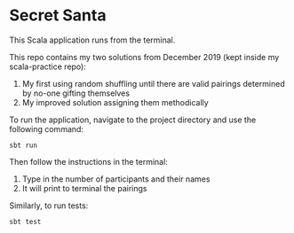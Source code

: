 # Secret Santa

This Scala application runs from the terminal.

This repo contains my two solutions from December 2019 (kept inside my scala-practice repo):
1. My first using random shuffling until there are valid pairings determined by no-one gifting themselves
2. My improved solution assigning them methodically

To run the application, navigate to the project directory and use the following command:

    sbt run

Then follow the instructions in the terminal:
1. Type in the number of participants and their names
2. It will print to terminal the pairings

Similarly, to run tests:

    sbt test
